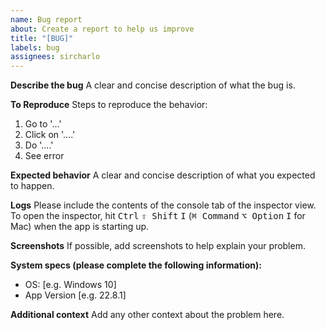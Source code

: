 ```yaml
---
name: Bug report
about: Create a report to help us improve
title: "[BUG]"
labels: bug
assignees: sircharlo
---
```


**Describe the bug**
A clear and concise description of what the bug is.

**To Reproduce**
Steps to reproduce the behavior:

1. Go to '...'
2. Click on '....'
3. Do '....'
4. See error

**Expected behavior**
A clear and concise description of what you expected to happen.

**Logs**
Please include the contents of the console tab of the inspector view. To open the inspector, hit <kbd>Ctrl</kbd> <kbd>⇧ Shift</kbd> <kbd>I</kbd> (<kbd>⌘ Command</kbd> <kbd>⌥ Option</kbd> <kbd>I</kbd> for Mac) when the app is starting up.

**Screenshots**
If possible, add screenshots to help explain your problem.

**System specs (please complete the following information):**

- OS: [e.g. Windows 10]
- App Version [e.g. 22.8.1]

**Additional context**
Add any other context about the problem here.
